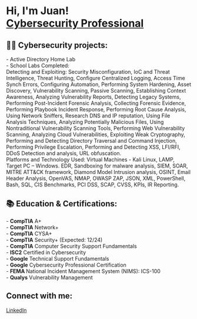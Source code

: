 <!-- # Main headline -->
<h1>
  Hi, I'm Juan! 
  <br/>
  <a href="https://www.linkedin.com/in/juan-s-519049134/">
    Cybersecurity Professional
  </a>
</h1>

<!-- # Projects-->
<h2>
  👨‍💻 Cybersecurity projects:
</h2>
- Active Directory Home Lab
<br/>
- School Labs Completed: 
<br/>
Detecting and Exploiting: Security Misconfiguration, IoC and Threat Intelligence, Threat Hunting, Configure Centralized Logging, Access Time Synch Errors, Configuring Automation, Performing System Hardening, Asset Discovery, Vulnerability Scanning, Passive Scanning, Establishing Context Awareness, Analyzing Vulnerability Reports, Detecting Legacy Systems, Performing Post-Incident Forensic Analysis, Collecting Forensic Evidence, Performing Playbook Incident Response, Performing Root Cause Analysis, Using Network Sniffers, Research DNS and IP reputation, Using File Analysis Techniques, Analyzing Potentially Malicious Files, Using Nontraditional Vulnerability Scanning Tools, Performing Web Vulnerability Scanning, Analyzing Cloud Vulnerabilities, Exploiting Weak Cryptography, Performing and Detecting Directory Traversal and Command Injection, Performing Privilege Escalation, Performing and Detecting XSS, LFI/RFI, DDoS Detection and analysis, URL obfuscation. 
<br/>
Platforms and Technology Used: Virtual Machines - Kali Linux, LAMP, Target PC – Windows. EDR, Sandboxing for malware analysis, SIEM, SOAR, MITRE ATT&CK framework, Diamond Model Intrusion analysis, OSINT, Email Header Analysis, OpenVAS, NMAP, OWASP ZAP, JSON, XML, PowerShell, Bash, SQL, CIS Benchmarks, PCI DSS, SCAP, CVSS, KPIs, IR Reporting.
<br/>

<!-- # Certifications -->
<h2>
   📚 Education & Certifications:
</h2>
- <strong>CompTIA</strong> A+
</br>
- <strong>CompTIA</strong> Network+
</br>
- <strong>CompTIA</strong> CYSA+
</br>
- <strong>CompTIA</strong> Security+ (Expected: 12/24)
</br>
- <strong>CompTIA</strong> Computer Security Support Fundamentals
</br>
- <strong>ISC2</strong> Certified in Cybersecurity
</br>
- <strong>Google</strong> Technical Support Fundamentals
</br>
- <strong>Google</strong> Cybersecurity Professional Certification
</br>
- <strong>FEMA </strong> National Incident Management System (NIMS): ICS-100
</br>
- <strong>Qualys</strong> Vulnerability Management
</br>


<!-- # Social Platforms Section -->
<h2>
  Connect with me:
</h2>
<a href=https://www.linkedin.com/in/juan-s-519049134/> 
  LinkedIn
</a>
